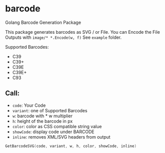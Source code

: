 # barcode
Golang Barcode Generation Package

This package generates barcodes as SVG / or File. You can Encode the File Outputs with `image/* *.Encode(w, f)` See `example` folder.

Supported Barcodes:

* C39
* C39+
* C39E
* C39E+
* C93

## Call:

* `code`: <string> Your Code
* `variant`: <string> one of Supported Barcodes
* `w`: <int> barcode with * w multiplier
* `h`: <int> height of the barcode in px
* `color`: <string> color as CSS compatible string value
* `showCode`: <bool> display code under BARCODE
* `inline`: <bool> removes XML/SVG headers from output

```go
GetBarcodeSVG(code, variant, w, h, color, showCode, inline)
```